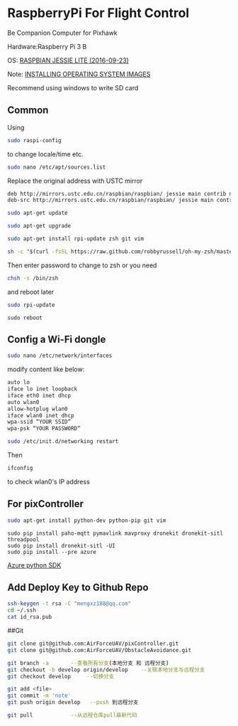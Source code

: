 # RaspberryPi For Flight Control
Be Companion Computer for Pixhawk

Hardware:Raspberry Pi 3 B

OS: [RASPBIAN JESSIE LITE (2016-09-23)](https://www.raspberrypi.org/downloads/raspbian/)

Note: [INSTALLING OPERATING SYSTEM IMAGES](https://www.raspberrypi.org/documentation/installation/installing-images/README.md)

Recommend using windows to write SD card

## Common

Using

```bash
sudo raspi-config
```

to change locale/time etc.

```bash
sudo nano /etc/apt/sources.list
```

Replace the original address with USTC mirror

```bash
deb http://mirrors.ustc.edu.cn/raspbian/raspbian/ jessie main contrib non-free rpi
deb-src http://mirrors.ustc.edu.cn/raspbian/raspbian/ jessie main contrib non-free rpi
```

```bash
sudo apt-get update
```

```bash
sudo apt-get upgrade
```

```bash
sudo apt-get install rpi-update zsh git vim
```

```bash
sh -c "$(curl -fsSL https://raw.github.com/robbyrussell/oh-my-zsh/master/tools/install.sh)"
```

Then enter password to change to zsh or you need

```bash
chsh -s /bin/zsh
``` 

and reboot later

```bash
sudo rpi-update
```

```
sudo reboot
```

## Config a Wi-Fi dongle

```bash
sudo nano /etc/network/interfaces
```

modify content like below:

```bash
auto lo
iface lo inet loopback
iface eth0 inet dhcp
auto wlan0
allow-hotplug wlan0
iface wlan0 inet dhcp
wpa-ssid “YOUR SSID”
wpa-psk “YOUR PASSWORD”
```

```bash
sudo /etc/init.d/networking restart
```

Then

```bash
ifconfig
```

to check wlan0's IP address

## For pixController
```bash
sudo apt-get install python-dev python-pip git vim
```

```
sudo pip install paho-mqtt pymavlink mavproxy dronekit dronekit-sitl threadpool
sudo pip install dronekit-sitl -UI
sudo pip install --pre azure
```
[Azure python SDK](https://github.com/Azure/azure-sdk-for-python)

## Add Deploy Key to Github Repo

```bash
ssh-keygen -t rsa -C "mengxz188@qq.com"
cd ~/.ssh 
cat id_rsa.pub
```

##Git
```bash
git clone git@github.com:AirForceUAV/pixController.git
git clone git@github.com:AirForceUAV/ObstacleAvoidance.git

git branch -a       --查看所有分支(本地分支 和 远程分支)
git checkout -b develop origin/develop    --关联本地分支与远程分支
git checkout develop     --切换分支

git add <file>
git commit -m 'note'
git push origin develop   --push 到远程分支

git pull            --从远程仓库pull最新代码

```

